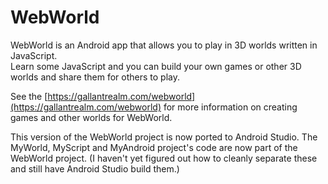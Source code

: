 # WebWorld

WebWorld is an Android app that allows you to play in 3D worlds written in JavaScript.  
Learn some JavaScript and you can build your own games or other 3D worlds and share them for others to play.

See the [https://gallantrealm.com/webworld](https://gallantrealm.com/webworld) for more information
on creating games and other worlds for WebWorld.

This version of the WebWorld project is now ported to Android Studio.  The MyWorld, MyScript and MyAndroid project's code
are now part of the WebWorld project.  (I haven't yet figured out how to cleanly separate these and
still have Android Studio build them.)